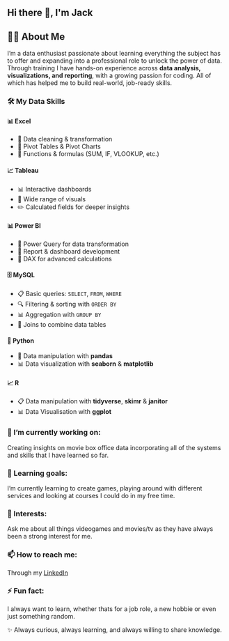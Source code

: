 ## Hi there 👋, I'm Jack  

## 👨‍🏫 About Me  
I’m a data enthusiast passionate about learning everything the subject has to offer and  expanding into a professional role to unlock the power of data.  
Through training I have hands-on experience across **data analysis, visualizations, and reporting**, with a growing passion for coding. All of which has helped me to build real-world, job-ready skills.

### 🛠️ My Data Skills  

#### 📊 Excel  
- 🧹 Data cleaning & transformation  
- 📑 Pivot Tables & Pivot Charts  
- 🧮 Functions & formulas (SUM, IF, VLOOKUP, etc.)  

#### 📈 Tableau  
- 📊 Interactive dashboards  
- 🎨 Wide range of visuals  
- ✏️ Calculated fields for deeper insights  

#### 📊 Power BI  
- 🔄 Power Query for data transformation  
- 📑 Report & dashboard development  
- 🔢 DAX for advanced calculations  

#### 🗄️ MySQL  
- 📋 Basic queries: `SELECT`, `FROM`, `WHERE`  
- 🔍 Filtering & sorting with `ORDER BY`  
- 📊 Aggregation with `GROUP BY`  
- 🔗 Joins to combine data tables  

#### 🐍 Python  
- 🐼 Data manipulation with **pandas**  
- 📊 Data visualization with **seaborn** & **matplotlib**

#### 📈 R
- 📋 Data manipulation with **tidyverse**, **skimr** & **janitor**
- 📊 Data Visualisation with **ggplot**

### 🔭 I’m currently working on:
Creating insights on movie box office data incorporating all of the systems and skills that I have learned so far.

### 🌱 Learning goals:
I’m currently learning to create games, playing around with different services and looking at courses I could do in my free time.

### 💬 Interests:
Ask me about all things videogames and movies/tv as they have always been a strong interest for me.

### 📫 How to reach me:
Through my [LinkedIn](www.linkedin.com/in/jackjphillips)

### ⚡ Fun fact:
I always want to learn, whether thats for a job role, a new hobbie or even just something random.

✨ Always curious, always learning, and always willing to share knowledge. 
 
